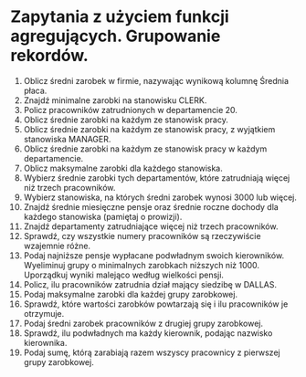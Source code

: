 # Zapytania z użyciem funkcji agregujących. Grupowanie rekordów. 
1. Oblicz średni zarobek w firmie, nazywając wynikową kolumnę Średnia płaca.
2. Znajdź minimalne zarobki na stanowisku CLERK.
3. Policz pracowników zatrudnionych w departamencie 20.
4. Oblicz średnie zarobki na każdym ze stanowisk pracy.
5. Oblicz średnie zarobki na każdym ze stanowisk pracy, z wyjątkiem stanowiska 
MANAGER.
6. Oblicz średnie zarobki na każdym ze stanowisk pracy w każdym departamencie.
7. Oblicz maksymalne zarobki dla każdego stanowiska.
8. Wybierz średnie zarobki tych departamentów, które zatrudniają więcej niż trzech 
pracowników.
9. Wybierz stanowiska, na których średni zarobek wynosi 3000 lub więcej.
10. Znajdź średnie miesięczne pensje oraz średnie roczne dochody dla każdego stanowiska 
(pamiętaj o prowizji).
11. Znajdź departamenty zatrudniające więcej niż trzech pracowników.
12. Sprawdź, czy wszystkie numery pracowników są rzeczywiście wzajemnie różne.
13. Podaj najniższe pensje wypłacane podwładnym swoich kierowników. Wyeliminuj 
grupy o minimalnych zarobkach niższych niż 1000. Uporządkuj wyniki malejąco 
według wielkości pensji.
14. Policz, ilu pracowników zatrudnia dział mający siedzibę w DALLAS.
15. Podaj maksymalne zarobki dla każdej grupy zarobkowej.
16. Sprawdź, które wartości zarobków powtarzają się i ilu pracowników je otrzymuje.
17. Podaj średni zarobek pracowników z drugiej grupy zarobkowej.
18. Sprawdź, ilu podwładnych ma każdy kierownik, podając nazwisko kierownika.
19. Podaj sumę, którą zarabiają razem wszyscy pracownicy z pierwszej grupy zarobkowej.